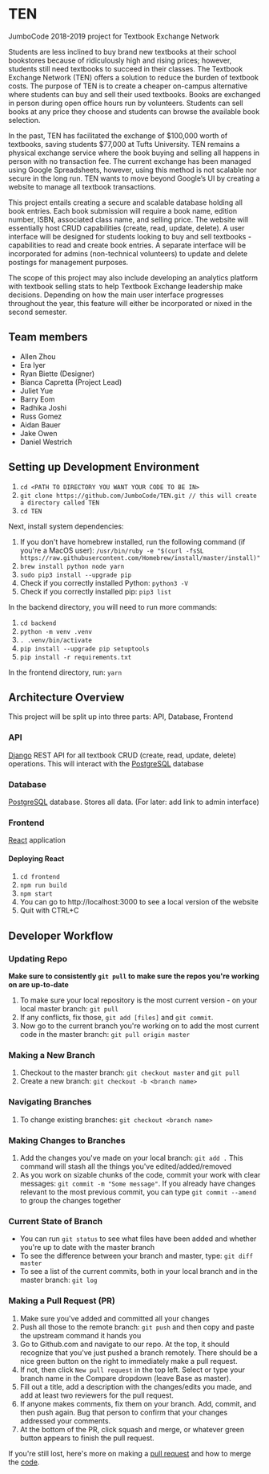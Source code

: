 # TEN
JumboCode 2018-2019 project for Textbook Exchange Network

Students are less inclined to buy brand new textbooks at their school bookstores because of ridiculously high and rising prices; however, students still need textbooks to succeed in their classes. The Textbook Exchange Network (TEN) offers a solution to reduce the burden of textbook costs. The purpose of TEN is to create a cheaper on-campus alternative where students can buy and sell their used textbooks. Books are exchanged in person during open office hours run by volunteers. Students can sell books at any price they choose and students can browse the available book selection.

In the past, TEN has facilitated the exchange of $100,000 worth of textbooks, saving students $77,000 at Tufts University. TEN remains a physical exchange service where the book buying and selling all happens in person with no transaction fee. The current exchange has been managed using Google Spreadsheets, however, using this method is not scalable nor secure in the long run. TEN wants to move beyond Google’s UI by creating a website to manage all textbook transactions.

This project entails creating a secure and scalable database holding all book entries. Each book submission will require a book name, edition number, ISBN, associated class name, and selling price. The website will essentially host CRUD capabilities (create, read, update, delete). A user interface will be designed for students looking to buy and sell textbooks - capabilities to read and create book entries. A separate interface will be incorporated for admins (non-technical volunteers) to update and delete postings for management purposes.

The scope of this project may also include developing an analytics platform with textbook selling stats to help Textbook Exchange leadership make decisions. Depending on how the main user interface progresses throughout the year, this feature will either be incorporated or nixed in the second semester.

## Team members
* Allen Zhou
* Era Iyer
* Ryan Biette (Designer)
* Bianca Capretta (Project Lead)
* Juliet Yue
* Barry Eom
* Radhika Joshi
* Russ Gomez
* Aidan Bauer
* Jake Owen
* Daniel Westrich

## Setting up Development Environment
1. `cd <PATH TO DIRECTORY YOU WANT YOUR CODE TO BE IN>`
2. `git clone https://github.com/JumboCode/TEN.git // this will create a directory
        called TEN`
3. `cd TEN`

Next, install system dependencies:
1. If you don't have homebrew installed, run the following command
(if you're a MacOS user): `/usr/bin/ruby -e "$(curl -fsSL https://raw.githubusercontent.com/Homebrew/install/master/install)"`
2. `brew install python node yarn`
3. `sudo pip3 install --upgrade pip`
4. Check if you correctly installed Python: `python3 -V`
5. Check if you correctly installed pip: `pip3 list`

In the backend directory, you will need to run more commands:
1. `cd backend`
2. `python -m venv .venv`
3. `. .venv/bin/activate`
4. `pip install --upgrade pip setuptools`
5. `pip install -r requirements.txt`

In the frontend directory, run: `yarn`

## Architecture Overview
This project will be split up into three parts: API, Database, Frontend

### API

[Django](https://www.djangoproject.com/) REST API for all textbook CRUD (create,
    read, update, delete) operations. This will interact with the
    [PostgreSQL](https://www.postgresql.org/) database

### Database

[PostgreSQL](https://www.postgresql.org/) database. Stores all data.
(For later: add link to admin interface)

### Frontend

[React](https://facebook.github.io/react/docs/hello-world.html) application

#### Deploying React
1. `cd frontend`
2. `npm run build`
3. `npm start`
4. You can go to http://localhost:3000 to see a local version of the website
6. Quit with CTRL+C

## Developer Workflow

### Updating Repo
**Make sure to consistently `git pull` to make sure the repos you're working on are up-to-date**
1. To make sure your local repository is the most current version - on your local master branch: `git pull`
2. If any conflicts, fix those, `git add [files]` and `git commit`.
3. Now go to the current branch you're working on to add the most current code in the master branch: `git pull origin master`

### Making a New Branch
1. Checkout to the master branch: `git checkout master` and `git pull`
2. Create a new branch: `git checkout -b <branch name>`

### Navigating Branches
1. To change existing branches: `git checkout <branch name>`

### Making Changes to Branches
1. Add the changes you've made on your local branch: `git add .` This command will stash all the things you've edited/added/removed
2. As you work on sizable chunks of the code, commit your work with clear messages: `git commit -m "Some message"`. If you already have changes relevant to the most previous commit, you can type `git commit --amend` to group the changes together

### Current State of Branch
- You can run `git status` to see what files have been added and whether you're up to date with the master branch
- To see the difference between your branch and master, type: `git diff master`
- To see a list of the current commits, both in your local branch and in the master branch: `git log`

### Making a Pull Request (PR)
1. Make sure you've added and committed all your changes
2. Push all those to the remote branch: `git push` and then copy and paste the upstream command it hands you
3. Go to Github.com and navigate to our repo. At the top, it should recognize that you've just pushed a branch remotely. There should be a nice green button on the right to immediately make a pull request.
4. If not, then click `New pull request` in the top left. Select or type your branch name in the Compare dropdown (leave Base as master).
5. Fill out a title, add a description with the changes/edits you made, and add at least two reviewers for the pull request.
6. If anyone makes comments, fix them on your branch. Add, commit, and then push again. Bug that person to confirm that your changes addressed your comments.
7. At the bottom of the PR, click squash and merge, or whatever green button appears to finish the pull request.

If you're still lost, here's more on making a [pull request](https://help.github.com/articles/creating-a-pull-request/) and how to merge the [code](https://help.github.com/articles/merging-a-pull-request/).
